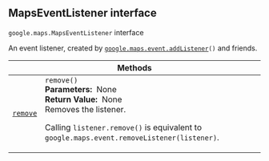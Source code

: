 
<devsite-heading text=" MapsEventListener interface" for="MapsEventListener" level="h2" link="" toc="" back-to-top=""><h2 id="MapsEventListener" is-upgraded="">MapsEventListener interface</h2></devsite-heading>
<p>
<code translate="no" dir="ltr"><span itemprop="path">google.maps</span>.<span itemprop="name">MapsEventListener</span></code>
interface
</p>
<p>An event listener, created by <code translate="no" dir="ltr"><a href="event.md">google.maps.event.addListener</a>()</code> and friends.</p>
<div class="devsite-table-wrapper"><table class="methods responsive" summary="interface MapsEventListener - Methods">
<thead>
<tr><th colspan="2">Methods</th>
</tr></thead>
<tbody>
<tr id="MapsEventListener.remove">
<td itemprop="property"><code translate="no" dir="ltr"><a class="secret-link" href="#MapsEventListener.remove"><span>remove</span></a></code></td>
<td><div><code translate="no" dir="ltr">remove()</code></div>
<div class="desc"><strong>Parameters:</strong>&nbsp; None</div>
<div class="desc"><strong>Return Value:</strong>&nbsp; None</div>
<div class="desc">Removes the listener. <p>Calling <code translate="no" dir="ltr">listener.remove()</code> is equivalent to <code translate="no" dir="ltr">google.maps.event.removeListener(listener)</code>.</p></div></td>
</tr>
</tbody>
</table></div>
<script src="replace_links.js"></script>

